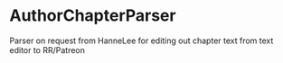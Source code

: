 # AuthorChapterParser
Parser on request from HanneLee for editing out chapter text from text editor to RR/Patreon
